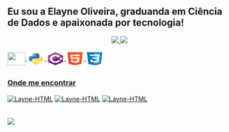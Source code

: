 ## Eu sou a Elayne Oliveira, graduanda em Ciência de Dados e apaixonada por tecnologia!
<div align="center">
  <a href="https://github.com/elaynefo">
  <img height="150em" src="https://github-readme-stats.vercel.app/api?username=elaynefo&show_icons=true&theme=dracula&include_all_commits=true&count_private=true"/>
  <img height="150em" src="https://github-readme-stats.vercel.app/api/top-langs/?username=elaynefo&layout=compact&langs_count=7&theme=dracula"/>
</div>
<div style="display: inline_block"><br>
  <img align="center" height="30" width="40" src="https://powerbi.microsoft.com/pictures/application-logos/svg/powerbi.svg">
  <img align="center" height="30" width="40" src="https://raw.githubusercontent.com/devicons/devicon/master/icons/python/python-original.svg">
  <img align="center" height="30" width="40" src="https://raw.githubusercontent.com/devicons/devicon/master/icons/csharp/csharp-original.svg">
  <img align="center" height="30" width="40" src="https://raw.githubusercontent.com/devicons/devicon/master/icons/html5/html5-original.svg">
  <img align="center" height="30" width="40" src="https://raw.githubusercontent.com/devicons/devicon/master/icons/css3/css3-original.svg">
  
##
### Onde me encontrar
<div>
  <a href="https://www.instagram.com/elayne.fer/" target="_blank"><img align="center" alt="Layne-HTML" height="30" width="110" src="https://img.shields.io/badge/-Instagram-%23E4405F?style=for-the-badge&logo=instagram&logoColor=white" target="_blank"></a>
  <a href = "mailto:ferr.layne@gmail.com"><img align="center" alt="Layne-HTML" height="30" width="90" src="https://img.shields.io/badge/-Gmail-%23333?style=for-the-badge&logo=gmail&logoColor=white" target="_blank"></a>
  <a href="https://www.linkedin.com/in/elayne-oliveira/" target="_blank"><img align="center" alt="Layne-HTML" height="30" width="110" src="https://img.shields.io/badge/-LinkedIn-%230077B5?style=for-the-badge&logo=linkedin&logoColor=white" target="_blank"></a> 
</div><br><br>

    
<div align="left">
  <img src="https://komarev.com/ghpvc/?username=elaynefo" />
 </div>
